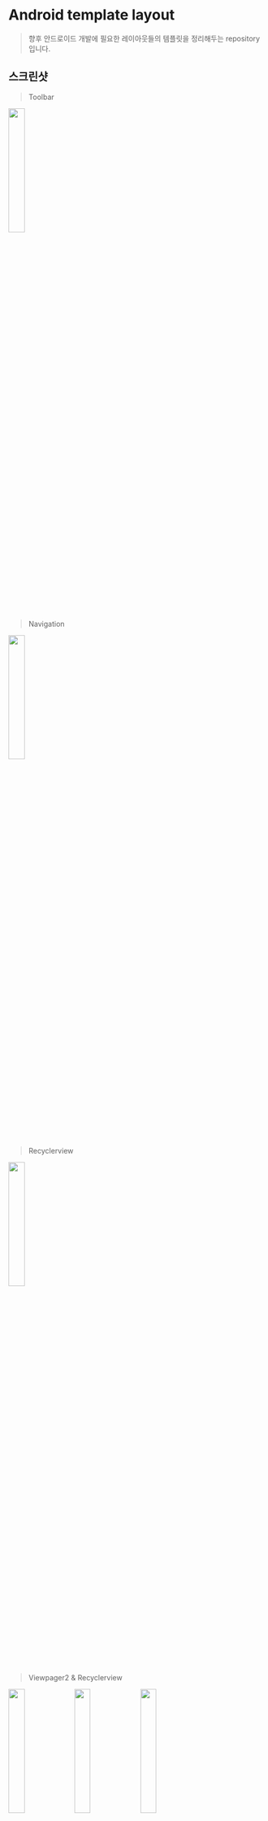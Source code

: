 # Android template layout
> 향후 안드로이드 개발에 필요한 레이아웃들의 템플릿을 정리해두는 repository입니다.

## 스크린샷

> Toolbar

<div>
<img src="https://user-images.githubusercontent.com/48644958/105358887-154a9500-5c3a-11eb-9c21-f94f7342b734.jpg" height="25%" width="25%"></img>
</div><br>

> Navigation
<div>
<img src="https://user-images.githubusercontent.com/48644958/105358889-15e32b80-5c3a-11eb-9913-f83a3a975219.jpg" height="25%" width="25%"></img>
</div><br>

> Recyclerview
<div>
<img src="https://user-images.githubusercontent.com/48644958/105573505-645f0a00-5da1-11eb-9620-f3605c863b81.jpg" height="25%" width="25%"></img>
</div><br>

> Viewpager2 & Recyclerview
<div>
<img src="https://user-images.githubusercontent.com/48644958/105607151-9e033580-5de0-11eb-9e67-380bb913923a.jpg" height="25%" width="25%"></img>
<img src="https://user-images.githubusercontent.com/48644958/105607156-a3608000-5de0-11eb-81e5-69f44cf126b8.jpg" height="25%" width="25%"></img>
<img src="https://user-images.githubusercontent.com/48644958/105607157-a491ad00-5de0-11eb-8521-3c163c4d41af.jpg" height="25%" width="25%"></img>
</div><br>


## 도움받은 사이트

> Toolbar

https://itstudy-mary.tistory.com/184 <br>
https://itstudy-mary.tistory.com/m/186?category=931222 <br>

> Navigation

https://www.youtube.com/watch?v=p4Np2ks6bW4&list=PLC51MBz7PMyyyR2l4gGBMFMMUfYmBkZxm&index=11 <br>

> Recyclerview

https://www.youtube.com/watch?v=kNq9w1_nhL4&list=PLC51MBz7PMyyyR2l4gGBMFMMUfYmBkZxm&index=13 <br>
https://medium.com/@bansooknam/android-recyclerview-%EC%9A%94%EC%95%BD-aaea4a9c95e7 <br>
https://chocorolls.tistory.com/47 <br>
https://chebaum.tistory.com/10 <br>

> Viewpager2

https://recipes4dev.tistory.com/148 <br>
https://furang-note.tistory.com/25 <br>
https://lakue.tistory.com/18 <br>

> Fragment

https://www.youtube.com/watch?v=3Th96mVEpyo&list=PLC51MBz7PMyyyR2l4gGBMFMMUfYmBkZxm&index=14 <br>
https://developer88.tistory.com/69 <br>
https://developer.android.com/training/animation/screen-slide-2?hl=ko <br>
https://ddangeun.tistory.com/44 <br>
https://furang-note.tistory.com/26 <br>


> Spinner

https://www.youtube.com/watch?v=Ylh4NvkBYP4&list=PLC51MBz7PMyyyR2l4gGBMFMMUfYmBkZxm&index=21 <br>
https://black-jin0427.tistory.com/222 <br>
https://developer.android.com/guide/topics/ui/controls/spinner?hl=ko <br>
http://dailyddubby.blogspot.com/2018/03/11-spinnercombobox-custom.html <br>
https://ko.ojit.com/so/java/83816 <br>

